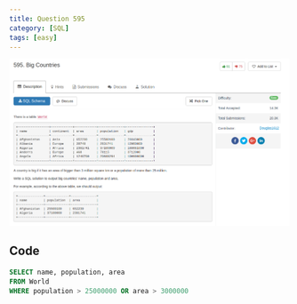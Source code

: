 ```yaml
---
title: Question 595
category: [SQL]
tags: [easy]
---
```


![Description](../Assets/Figure/question595.png)

## Code 

```sql
SELECT name, population, area
FROM World
WHERE population > 25000000 OR area > 3000000
```
